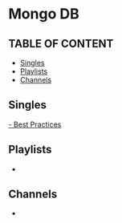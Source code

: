 # Mongo DB

## TABLE OF CONTENT
- [Singles](#Singles)
- [Playlists](#Playlists)
- [Channels](#Channels)

## Singles
[- Best Practices](https://www.youtube.com/watch?v=QAqK-R9HUhc)
  
## Playlists
-

## Channels
-
